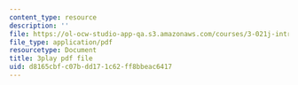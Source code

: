 ```yaml
---
content_type: resource
description: ''
file: https://ol-ocw-studio-app-qa.s3.amazonaws.com/courses/3-021j-introduction-to-modeling-and-simulation-spring-2012/d8165cbfc07bdd171c62ff8bbeac6417_HkoxlFUerR0.pdf
file_type: application/pdf
resourcetype: Document
title: 3play pdf file
uid: d8165cbf-c07b-dd17-1c62-ff8bbeac6417
---
```

